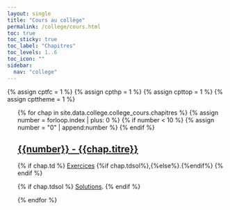 ```yaml
---
layout: single
title: "Cours au collège"
permalink: /college/cours.html
toc: true
toc_sticky: true
toc_label: "Chapitres"
toc_levels: 1..6
toc_icon: ""
sidebar:
  nav: "college"
---
```


{% assign cptfc = 1 %}
{% assign cpthp = 1 %}
{% assign cpttop = 1 %}
{% assign cpttheme = 1 %}

<ul start="1" style="list-style-type:none">
{% for chap in site.data.college.college_cours.chapitres %}
{% assign number = forloop.index | plus: 0 %}
{% if number < 10 %}
{% assign number = "0" | append:number %}
{% endif %}
  
<li>
<h2 class="mycss" id="chap_{{number}}"><a href="./cours/college-chap>{{number}} - {{chap.titre}}</a></h2>
{% if chap.chapitre %}
<h2><a href="../cours/college-chap{{number}}.pdf">{{number}} - {{chap.titre}}</a></h2>

{% if chap.td %}
<a href="./exercices/college-chap{{number}}.pdf">Exercices</a>
{%if chap.tdsol%},{%else%}.{%endif%}
{% endif %}

{% if chap.tdsol %}
<a href="./exercices/college-exos_s{{number}}.pdf">Solutions</a>.
{% endif %}
</li>
{% endfor %}
</ul>
